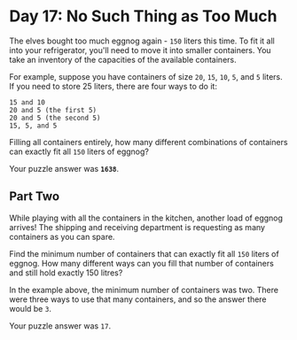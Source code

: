 # Day 17: No Such Thing as Too Much

The elves bought too much eggnog again - `150` liters this time. To fit
it all into your refrigerator, you'll need to move it into smaller
containers. You take an inventory of the capacities of the available
containers.

For example, suppose you have containers of size `20`, `15`, `10`, `5`, and `5`
liters. If you need to store 25 liters, there are four ways to do it:

```
15 and 10
20 and 5 (the first 5)
20 and 5 (the second 5)
15, 5, and 5
```

Filling all containers entirely, how many different combinations of
containers can exactly fit all `150` liters of eggnog?

Your puzzle answer was **`1638`**.

## Part Two

While playing with all the containers in the kitchen, another load of
eggnog arrives! The shipping and receiving department is requesting as
many containers as you can spare.

Find the minimum number of containers that can exactly fit all `150`
liters of eggnog. How many different ways can you fill that number of
containers and still hold exactly 150 litres?

In the example above, the minimum number of containers was two. There
were three ways to use that many containers, and so the answer there
would be `3`.

Your puzzle answer was `17`.